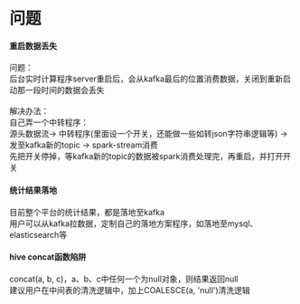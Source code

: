 问题
===================

#### 重启数据丢失
问题：<br />
后台实时计算程序server重启后，会从kafka最后的位置消费数据，关闭到重新启动那一段时间的数据会丢失<br /><br />
解决办法：<br />
自己弄一个中转程序：<br />
源头数据流-> 中转程序(里面设一个开关，还能做一些如转json字符串逻辑等) -> 发至kafka新的topic -> spark-stream消费<br />
先把开关停掉，等kafka新的topic的数据被spark消费处理完，再重启，并打开开关

#### 统计结果落地
目前整个平台的统计结果，都是落地至kafka<br />
用户可以从kafka拉数据，定制自己的落地方案程序，如落地至mysql、elasticsearch等

#### hive concat函数陷阱
concat(a, b, c)，a、b、c中任何一个为null对象，则结果返回null<br />
建议用户在中间表的清洗逻辑中，加上COALESCE(a, 'null')清洗逻辑
